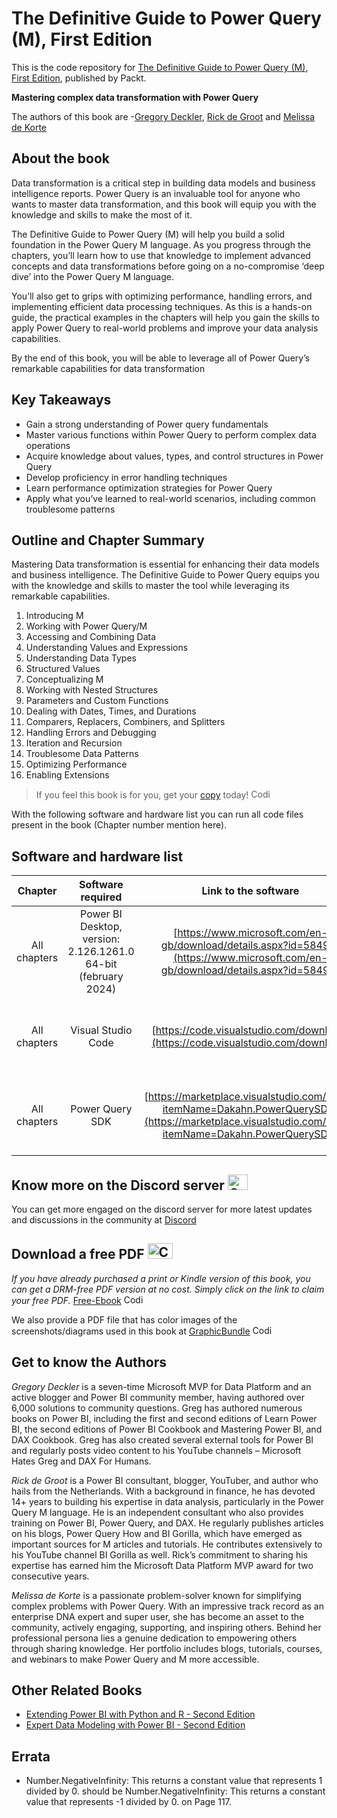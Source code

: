 # The Definitive Guide to Power Query (M), First Edition
This is the code repository for [The Definitive Guide to Power Query (M), First Edition](https://www.packtpub.com/product/the-definitive-guide-to-power-query-m/9781835089729), published by Packt.

**Mastering complex data transformation with Power Query**

The authors of this book are -[Gregory Deckler](), [Rick de Groot]() and [Melissa de Korte]()
## About the book

Data transformation is a critical step in building data models and business intelligence reports. Power Query is an invaluable tool for anyone who wants to master data transformation, and this book will equip you with the knowledge and skills to make the most of it.

The Definitive Guide to Power Query (M) will help you build a solid foundation in the Power Query M language. As you progress through the chapters, you’ll learn how to use that knowledge to implement advanced concepts and data transformations before going on a no-compromise ‘deep dive’ into the Power Query M language.

You’ll also get to grips with optimizing performance, handling errors, and implementing efficient data processing techniques. As this is a hands-on guide, the practical examples in the chapters will help you gain the skills to apply Power Query to real-world problems and improve your data analysis capabilities.

By the end of this book, you will be able to leverage all of Power Query’s remarkable capabilities for data transformation


## Key Takeaways
- Gain a strong understanding of Power query fundamentals
- Master various functions within Power Query to perform complex data operations
- Acquire knowledge about values, types, and control structures in Power Query
- Develop proficiency in error handling techniques
- Learn performance optimization strategies for Power Query
- Apply what you’ve learned to real-world scenarios, including common troublesome patterns


## Outline and Chapter Summary

Mastering Data transformation is essential for enhancing their data models and business intelligence. The Definitive Guide to Power Query equips you with the knowledge and skills to master the tool while leveraging its remarkable capabilities.


1. Introducing M
2. Working with Power Query/M
3. Accessing and Combining Data
4. Understanding Values and Expressions
5. Understanding Data Types
6. Structured Values
7. Conceptualizing M
8. Working with Nested Structures
9. Parameters and Custom Functions
10. Dealing with Dates, Times, and Durations
11. Comparers, Replacers, Combiners, and Splitters
12. Handling Errors and Debugging
13. Iteration and Recursion
14. Troublesome Data Patterns
15. Optimizing Performance
16. Enabling Extensions



> If you feel this book is for you, get your [copy](https://www.amazon.com/Definitive-Guide-Power-Query-Transformation/dp/1835089720/ref=sr_1_1?crid=2UM82YUS4IWFM&dib=eyJ2IjoiMSJ9.WyzGyckwFVlUY3v5UAE-E25BjnuOKq3uvaO-3bF-B9xWoIjNWOuKb1DRfUiH8R2Ao7-2vJJ2TGg2dNXCDN4SdYt1NyqFXzCdqGXVG2D7vvIWrFjoM6Z9OmJUS7iOU4JddSBCrorxRb27JHBWFuak7sbY4fDmH1CKqwcPrZ3T6oij4UnS2EP62nMerl9TUTXZo0x7g2mbtMOuSgJXsvcGQuYpg34U9djaKLkJ_gVoQjc.TFSmSRn15e2gBC78wFEg2eTC3bOj92T7hH-4brd_LFA&dib_tag=se&keywords=The+Definitive+Guide+to+Power+Query+%28M%29%2C+First+Edition&qid=1712113108&sprefix=the+definitive+guide+to+power+query+m+%2C+first+edition%2Caps%2C431&sr=8-1) today! <img alt="Coding" height="15" width="35"  src="https://media.tenor.com/ex_HDD_k5P8AAAAi/habbo-habbohotel.gif">


With the following software and hardware list you can run all code files present in the book (Chapter number mention here).

## Software and hardware list

| Chapter | Software required    | Link to the software    | Hardware specifications    | OS required    |
|:---:  |:---:  |:---:  |:---:  |:---:  |
| All chapters  | Power BI Desktop, version: 2.126.1261.0 64-bit (february 2024)   | [https://www.microsoft.com/en-gb/download/details.aspx?id=58494](https://www.microsoft.com/en-gb/download/details.aspx?id=58494) | Should work on any recent computer | Windows 10 or Windows Server 2016 or later |
| All chapters  | Visual Studio Code  | [https://code.visualstudio.com/download](https://code.visualstudio.com/download) | Should work on any recent computer | Windows, MacOS, Linux (any), macOS, Windows |
| All chapters  | Power Query SDK| [https://marketplace.visualstudio.com/items?itemName=Dakahn.PowerQuerySDK](https://marketplace.visualstudio.com/items?itemName=Dakahn.PowerQuerySDK) | Should work on any recent computer | Windows, MacOS, Linux (any), macOS, Windows |



## Know more on the Discord server <img alt="Coding" height="25" width="32"  src="https://cliply.co/wp-content/uploads/2021/08/372108630_DISCORD_LOGO_400.gif">
You can get more engaged on the discord server for more latest updates and discussions in the community at [Discord](https://discord.gg/vCSG5GBbyS)

## Download a free PDF <img alt="Coding" height="25" width="40" src="https://emergency.com.au/wp-content/uploads/2021/03/free.gif">

_If you have already purchased a print or Kindle version of this book, you can get a DRM-free PDF version at no cost. Simply click on the link to claim your free PDF._
[Free-Ebook](https://packt.link/free-ebook/9781835089729) <img alt="Coding" height="15" width="35"  src="https://media.tenor.com/ex_HDD_k5P8AAAAi/habbo-habbohotel.gif">

We also provide a PDF file that has color images of the screenshots/diagrams used in this book at [GraphicBundle](https://packt.link/gbp/9781835089729) <img alt="Coding" height="15" width="35"  src="https://media.tenor.com/ex_HDD_k5P8AAAAi/habbo-habbohotel.gif">


## Get to know the Authors
_Gregory Deckler_ is a seven-time Microsoft MVP for Data Platform and an active blogger and Power BI community member, having authored over 6,000 solutions to community questions. Greg has authored numerous books on Power BI, including the first and second editions of Learn Power BI, the second editions of Power BI Cookbook and Mastering Power BI, and DAX Cookbook. Greg has also created several external tools for Power BI and regularly posts video content to his YouTube channels – Microsoft Hates Greg and DAX For Humans.

_Rick de Groot_ is a Power BI consultant, blogger, YouTuber, and author who hails from the Netherlands. With a background in finance, he has devoted 14+ years to building his expertise in data analysis, particularly in the Power Query M language. He is an independent consultant who also provides training on Power BI, Power Query, and DAX. He regularly publishes articles on his blogs, Power Query How and BI Gorilla, which have emerged as important sources for M articles and tutorials. He contributes extensively to his YouTube channel BI Gorilla as well. Rick’s commitment to sharing his expertise has earned him the Microsoft Data Platform MVP award for two consecutive years.

_Melissa de Korte_ is a passionate problem-solver known for simplifying complex problems with Power Query. With an impressive track record as an enterprise DNA expert and super user, she has become an asset to the community, actively engaging, supporting, and inspiring others. Behind her professional persona lies a genuine dedication to empowering others through sharing knowledge. Her portfolio includes blogs, tutorials, courses, and webinars to make Power Query and M more accessible.

## Other Related Books
- [Extending Power BI with Python and R - Second Edition](https://www.packtpub.com/product/extending-power-bi-with-python-and-r-second-edition/9781837639533)
- [Expert Data Modeling with Power BI - Second Edition](https://www.packtpub.com/product/expert-data-modeling-with-power-bi-second-edition/9781803246246)

## Errata
- Number.NegativeInfinity: This returns a constant value that represents 1 divided by 0. should be Number.NegativeInfinity: This returns a constant value that represents -1 divided by 0. on Page 117.
